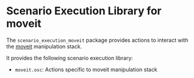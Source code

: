 # Scenario Execution Library for moveit

The `scenario_execution_moveit` package provides actions to interact with the [moveit](https://moveit.picknik.ai/main/index.html) manipulation stack.

It provides the following scenario execution library:

- `moveit.osc`: Actions specific to moveit manipulation stack

